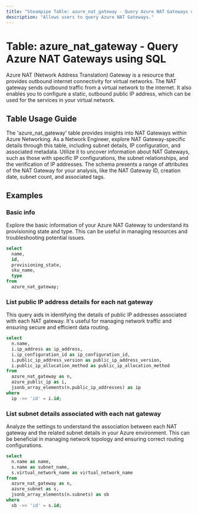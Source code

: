 ```yaml
---
title: "Steampipe Table: azure_nat_gateway - Query Azure NAT Gateways using SQL"
description: "Allows users to query Azure NAT Gateways."
---
```


# Table: azure_nat_gateway - Query Azure NAT Gateways using SQL

Azure NAT (Network Address Translation) Gateway is a resource that provides outbound internet connectivity for virtual networks. The NAT gateway sends outbound traffic from a virtual network to the internet. It also enables you to configure a static, outbound public IP address, which can be used for the services in your virtual network.

## Table Usage Guide

The 'azure_nat_gateway' table provides insights into NAT Gateways within Azure Networking. As a Network Engineer, explore NAT Gateway-specific details through this table, including subnet details, IP configuration, and associated metadata. Utilize it to uncover information about NAT Gateways, such as those with specific IP configurations, the subnet relationships, and the verification of IP addresses. The schema presents a range of attributes of the NAT Gateway for your analysis, like the NAT Gateway ID, creation date, subnet count, and associated tags.

## Examples

### Basic info
Explore the basic information of your Azure NAT Gateway to understand its provisioning state and type. This can be useful in managing resources and troubleshooting potential issues.

```sql
select
  name,
  id,
  provisioning_state,
  sku_name,
  type
from
  azure_nat_gateway;
```

### List public IP address details for each nat gateway
This query aids in identifying the details of public IP addresses associated with each NAT gateway. It's useful for managing network traffic and ensuring secure and efficient data routing.

```sql
select
  n.name,
  i.ip_address as ip_address,
  i.ip_configuration_id as ip_configuration_id,
  i.public_ip_address_version as public_ip_address_version,
  i.public_ip_allocation_method as public_ip_allocation_method
from
  azure_nat_gateway as n,
  azure_public_ip as i,
  jsonb_array_elements(n.public_ip_addresses) as ip
where
  ip ->> 'id' = i.id;
```

### List subnet details associated with each nat gateway
Analyze the settings to understand the association between each NAT gateway and the related subnet details in your Azure environment. This can be beneficial in managing network topology and ensuring correct routing configurations.

```sql
select
  n.name as name,
  s.name as subnet_name,
  s.virtual_network_name as virtual_network_name
from
  azure_nat_gateway as n,
  azure_subnet as s,
  jsonb_array_elements(n.subnets) as sb
where
  sb ->> 'id' = s.id;
```